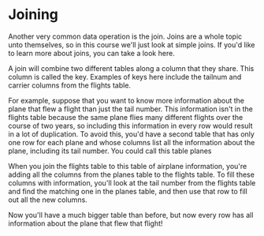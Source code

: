 # Joining
Another very common data operation is the join. Joins are a whole topic unto themselves, so in this course we'll just look at simple joins. If you'd like to learn more about joins, you can take a look here.

A join will combine two different tables along a column that they share. This column is called the key. Examples of keys here include the tailnum and carrier columns from the flights table.

For example, suppose that you want to know more information about the plane that flew a flight than just the tail number. This information isn't in the flights table because the same plane flies many different flights over the course of two years, so including this information in every row would result in a lot of duplication. To avoid this, you'd have a second table that has only one row for each plane and whose columns list all the information about the plane, including its tail number. You could call this table planes

When you join the flights table to this table of airplane information, you're adding all the columns from the planes table to the flights table. To fill these columns with information, you'll look at the tail number from the flights table and find the matching one in the planes table, and then use that row to fill out all the new columns.

Now you'll have a much bigger table than before, but now every row has all information about the plane that flew that flight!